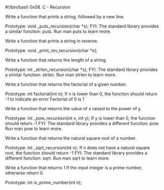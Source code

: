 #!/bin/bash
0x08. C - Recursion

Write a function that prints a string, followed by a new line.

Prototype: void _puts_recursion(char *s);
FYI: The standard library provides a similar function: puts. Run man puts to learn more.


Write a function that prints a string in reverse.

Prototype: void _print_rev_recursion(char *s);


Write a function that returns the length of a string.

Prototype: int _strlen_recursion(char *s);
FYI: The standard library provides a similar function: strlen. Run man strlen to learn more.


Write a function that returns the factorial of a given number.

Prototype: int factorial(int n);
If n is lower than 0, the function should return -1 to indicate an error
Factorial of 0 is 1


Write a function that returns the value of x raised to the power of y.

Prototype: int _pow_recursion(int x, int y);
If y is lower than 0, the function should return -1
FYI: The standard library provides a different function: pow. Run man pow to learn more.


Write a function that returns the natural square root of a number.

Prototype: int _sqrt_recursion(int n);
If n does not have a natural square root, the function should return -1
FYI: The standard library provides a different function: sqrt. Run man sqrt to learn more.


Write a function that returns 1 if the input integer is a prime number, otherwise return 0.

Prototype: int is_prime_number(int n);
